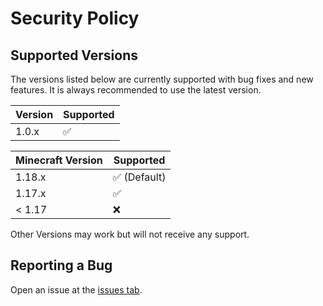 # Security Policy

## Supported Versions

The versions listed below are currently supported with bug fixes and new features. It is always recommended to use the latest version.

| Version | Supported          |
| ------- | ------------------ |
| 1.0.x   | :white_check_mark: |

| Minecraft Version | Supported |
| ----------------- | --------- |
| 1.18.x            | ✅ (Default) |
| 1.17.x            | ✅ |
| < 1.17            | :x: |

Other Versions may work but will not receive any support.

## Reporting a Bug
Open an issue at the [issues tab](https://github.com/TheLeCrafter/ambientstars/issues).
